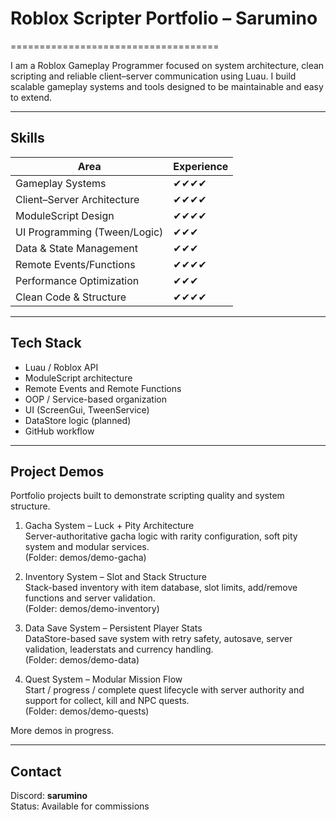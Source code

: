 # Roblox Scripter Portfolio – Sarumino
====================================

I am a Roblox Gameplay Programmer focused on system architecture, clean scripting and reliable client–server communication using Luau. I build scalable gameplay systems and tools designed to be maintainable and easy to extend.

---

Skills
------
Area                          | Experience
-----------------------------|-------------------------------
Gameplay Systems             | ✔✔✔✔
Client–Server Architecture   | ✔✔✔✔
ModuleScript Design          | ✔✔✔✔
UI Programming (Tween/Logic) | ✔✔✔
Data & State Management      | ✔✔✔
Remote Events/Functions      | ✔✔✔✔
Performance Optimization     | ✔✔✔
Clean Code & Structure       | ✔✔✔✔

---

Tech Stack
----------
- Luau / Roblox API
- ModuleScript architecture
- Remote Events and Remote Functions
- OOP / Service-based organization
- UI (ScreenGui, TweenService)
- DataStore logic (planned)
- GitHub workflow

---

Project Demos
-------------
Portfolio projects built to demonstrate scripting quality and system structure.

1. Gacha System – Luck + Pity Architecture  
   Server-authoritative gacha logic with rarity configuration, soft pity system and modular services.  
   (Folder: demos/demo-gacha)

2. Inventory System – Slot and Stack Structure  
   Stack-based inventory with item database, slot limits, add/remove functions and server validation.  
   (Folder: demos/demo-inventory)

3. Data Save System – Persistent Player Stats  
   DataStore-based save system with retry safety, autosave, server validation, leaderstats and currency handling.  
   (Folder: demos/demo-data)

4. Quest System – Modular Mission Flow  
   Start / progress / complete quest lifecycle with server authority and support for collect, kill and NPC quests.  
   (Folder: demos/demo-quests)

More demos in progress.

---

Contact
-------
Discord: **sarumino**  
Status: Available for commissions
